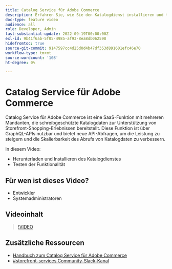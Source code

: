 ```yaml
---
title: Catalog Service für Adobe Commerce
description: Erfahren Sie, wie Sie den Katalogdienst installieren und testen.
doc-type: feature video
audience: all
role: Developer, Admin
last-substantial-update: 2022-09-19T00:00:00Z
exl-id: 9b41f6ab-5f05-4985-af93-8ea8db062598
hidefromtoc: true
source-git-commit: 9147597cc4d25d0d4b47df353d891601efc46e70
workflow-type: tm+mt
source-wordcount: '108'
ht-degree: 0%

---
```


# Catalog Service für Adobe Commerce

Catalog Service für Adobe Commerce ist eine SaaS-Funktion mit mehreren Mandanten, die schreibgeschützte Katalogdaten zur Unterstützung von Storefront-Shopping-Erlebnissen bereitstellt. Diese Funktion ist über GraphQL-APIs nutzbar und bietet neue API-Abfragen, um die Leistung zu steigern und die Skalierbarkeit des Abrufs von Katalogdaten zu verbessern.

In diesem Video:

- Herunterladen und Installieren des Katalogdienstes
- Testen der Funktionalität

## Für wen ist dieses Video?

- Entwickler
- Systemadministratoren

## Videoinhalt

>[!VIDEO](https://video.tv.adobe.com/v/3409390?quality=12&learn=on)

## Zusätzliche Ressourcen

- [Handbuch zum Catalog Service für Adobe Commerce](https://experienceleague.adobe.com/docs/commerce-merchant-services/catalog-service/guide-overview.html)
- [#storefront-services Community-Slack-Kanal](https://magentocommeng.slack.com/?redir=%2Farchives%2FC03HVPG8RS4)
